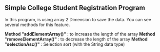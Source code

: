 ## **Simple College Student Registration Program**
In this program, is using array 2 Dimension to save the data. You can see several methods for this feature.

**Method "addElementArray()"** : to increase the length of the array
**Method "removeElementArray()"**	: to decrease the length of the array
**Method "selectionAsc()"** : Selection sort (with the String data type)

